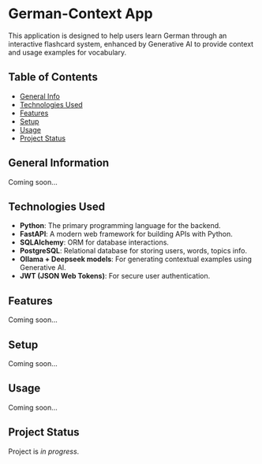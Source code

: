 # German-Context App

This application is designed to help users learn German through an interactive flashcard system,
enhanced by Generative AI to provide context and usage examples for vocabulary.

## Table of Contents

* [General Info](#general-information)
* [Technologies Used](#technologies-used)
* [Features](#features)
* [Setup](#setup)
* [Usage](#usage)
* [Project Status](#project-status)

## General Information

Coming soon...

## Technologies Used

- __Python__: The primary programming language for the backend.
- __FastAPI__: A modern web framework for building APIs with Python.
- __SQLAlchemy__: ORM for database interactions.
- __PostgreSQL__: Relational database for storing users, words, topics info.
- __Ollama + Deepseek models__: For generating contextual examples using Generative AI.
- __JWT (JSON Web Tokens)__: For secure user authentication.

## Features

Coming soon...

## Setup

Coming soon...

## Usage

Coming soon...

## Project Status

Project is _in progress_.